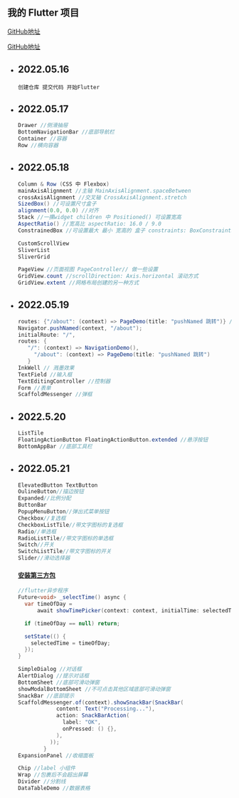 ## 我的 Flutter 项目

[GitHub地址](git@github.com:TianYu1022/flutterApp.git)

[GitHub地址](https://github.com/TianYu1022/flutterApp)

- ## 2022.05.16

  ```
  创建仓库 提交代码 开始Flutter
  ```

- ## 2022.05.17

  ```csharp
  Drawer //侧滑抽屉 
  BottomNavigationBar //底部导航栏 
  Container //容器 
  Row //横向容器
  ```

- ## 2022.05.18

  ```csharp
  Column & Row (CSS 中 Flexbox)
  mainAxisAlignment //主轴 MainAxisAlignment.spaceBetween
  crossAxisAlignment //交叉轴 CrossAxisAlignment.stretch
  SizedBox() //可设置尺寸盒子
  alignment(0.0, 0.0) //对齐
  Stack //一摞widget children 中 Positioned() 可设置宽高
  AspectRatio() //宽高比 aspectRatio: 16.0 / 9.0
  ConstrainedBox //可设置最大 最小 宽高的 盒子 constraints: BoxConstraints(maxHeight: 200.0, maxWidth: 200.0)
  ```

  ```csharp
  CustomScrollView
  SliverList  
  SliverGrid
  ```

  ```csharp
  PageView //页面视图 PageController// 做一些设置
  GridView.count //scrollDirection: Axis.horizontal 滚动方式
  GridView.extent //网格布局创建的另一种方式
  ```

- ## 2022.05.19

  ```csharp
  routes: {"/about": (context) => PageDemo(title: "pushNamed 跳转")} //路由
  Navigator.pushNamed(context, "/about");
  initialRoute: "/",
  routes: {
     "/": (context) => NavigationDemo(),
       "/about": (context) => PageDemo(title: "pushNamed 跳转")
     }
  InkWell // 溅墨效果
  TextField //输入框
  TextEditingController //控制器
  Form //表单
  ScaffoldMessenger //弹框
  ```

- ## 2022.5.20

  ```csharp
  ListTile
  FloatingActionButton FloatingActionButton.extended //悬浮按钮
  BottomAppBar //底部工具栏
  ```

- ## 2022.05.21

  ```csharp
  ElevatedButton TextButton 
  OulineButton//描边按钮 
  Expanded//比例分配 
  ButtonBar 
  PopupMenuButton//弹出式菜单按钮
  Checkbox//复选框
  CheckboxListTile//带文字图标的复选框
  Radio//单选框
  RadioListTile//带文字图标的单选框
  Switch//开关
  SwitchListTile//带文字图标的开关
  Slider//滑动选择器
  ```

  #### [安装第三方包](https://pub.dev/)

  ```csharp
  //flutter异步程序
  Future<void> _selectTime() async {
    var timeOfDay =
        await showTimePicker(context: context, initialTime: selectedTime);
  
    if (timeOfDay == null) return;
  
    setState(() {
      selectedTime = timeOfDay;
    });
  }
  ```

  ```csharp
  SimpleDialog //对话框
  AlertDialog //提示对话框
  BottomSheet //底部可滑动弹窗
  showModalBottomSheet //不可点击其他区域底部可滑动弹窗
  SnackBar //底部提示
  ScaffoldMessenger.of(context).showSnackBar(SnackBar(
              content: Text("Processing..."),
              action: SnackBarAction(
                label: "OK",
                onPressed: () {},
              ),
            ));
          }
  ExpansionPanel //收缩面板
  ```

  ```csharp
  Chip //label 小组件
  Wrap //包裹后不会超出屏幕
  Divider //分割线
  DataTableDemo //数据表格
  ```